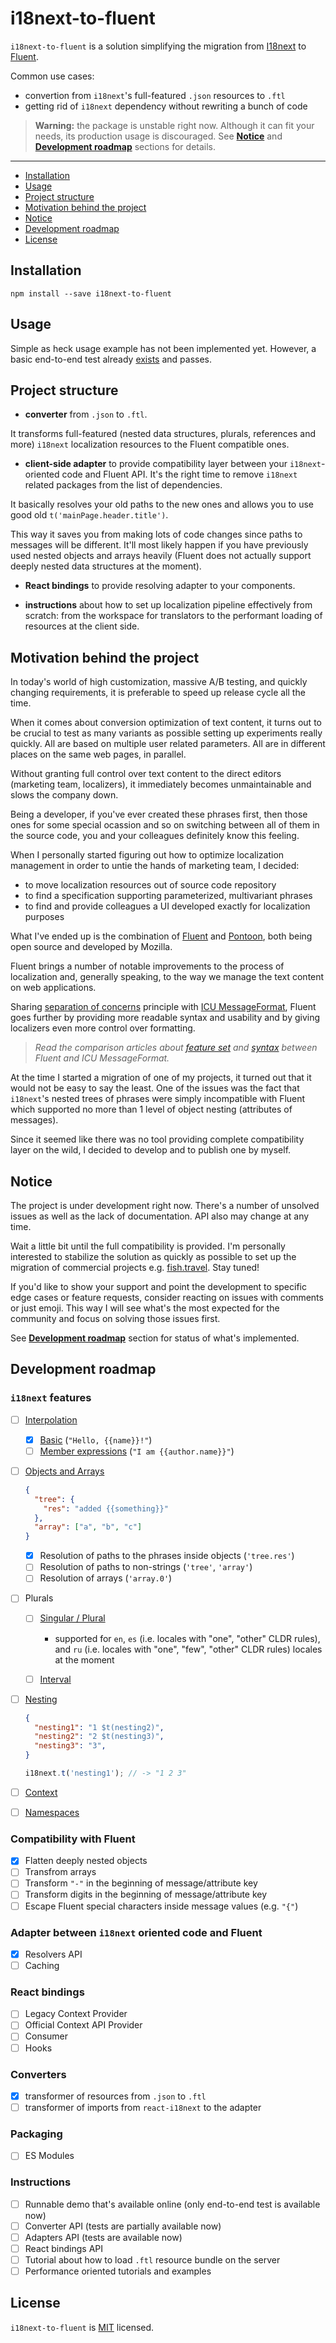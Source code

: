 # i18next-to-fluent

`i18next-to-fluent` is a solution simplifying the migration from [I18next](https://www.i18next.com) to [Fluent](http://projectfluent.org).

Common use cases:

- convertion from `i18next`'s full-featured `.json` resources to `.ftl`
- getting rid of `i18next` dependency without rewriting a bunch of code

> **Warning:** the package is unstable right now. Although it can fit your needs, its production usage is discouraged. See [**Notice**](#notice) and [**Development roadmap**](#development-roadmap) sections for details.

___

- [Installation](#installation)
- [Usage](#usage)
- [Project structure](#project-structure)
- [Motivation behind the project](#motivation-behind-the-project)
- [Notice](#notice)
- [Development roadmap](#development-roadmap)
- [License](#license)

## Installation

```
npm install --save i18next-to-fluent
```

## Usage

Simple as heck usage example has not been implemented yet. However, a basic end-to-end test already [exists](fixtures/e2e/__tests__/index.js) and passes.

## Project structure

- **converter** from `.json` to `.ftl`.

It transforms full-featured (nested data structures, plurals, references and more) `i18next` localization resources to the Fluent compatible ones.

- **client-side adapter** to provide compatibility layer between your `i18next`-oriented code and Fluent API. It's the right time to remove `i18next` related packages from the list of dependencies.

It basically resolves your old paths to the new ones and allows you to use good old `t('mainPage.header.title')`.

This way it saves you from making lots of code changes since paths to messages will be different. It'll most likely happen if you have previously used nested objects and arrays heavily (Fluent does not actually support deeply nested data structures at the moment).

- **React bindings** to provide resolving adapter to your components.

- **instructions** about how to set up localization pipeline effectively from scratch: from the workspace for translators to the performant loading of resources at the client side.

## Motivation behind the project

In today's world of high customization, massive A/B testing, and quickly changing requirements, it is preferable to speed up release cycle all the time.

When it comes about conversion optimization of text content, it turns out to be crucial to test as many variants as possible setting up experiments really quickly. All are based on multiple user related parameters. All are in different places on the same web pages, in parallel.

Without granting full control over text content to the direct editors (marketing team, localizers), it immediately becomes unmaintainable and slows the company down.

Being a developer, if you've ever created these phrases first, then those ones for some special ocassion and so on switching between all of them in the source code, you and your colleagues definitely know this feeling.

When I personally started figuring out how to optimize localization management in order to untie the hands of marketing team, I decided:

- to move localization resources out of source code repository
- to find a specification supporting parameterized, multivariant phrases
- to find and provide colleagues a UI developed exactly for localization purposes

What I've ended up is the combination of [Fluent](https://projectfluent.org/) and [Pontoon](https://pontoon.mozilla.org/), both being open source and developed by Mozilla.

Fluent brings a number of notable improvements to the process of localization and, generally speaking, to the way we manage the text content on web applications.

Sharing [separation of concerns](https://en.wikipedia.org/wiki/Separation_of_concerns) principle with [ICU MessageFormat](http://userguide.icu-project.org/formatparse/messages), Fluent goes further by providing more readable syntax and usability and by giving localizers even more control over formatting.

> _Read the comparison articles about [feature set](https://github.com/projectfluent/fluent/wiki/Fluent-and-ICU-MessageFormat) and [syntax](https://github.com/projectfluent/fluent/wiki/MessageFormat-vs-Fluent-Syntax) between Fluent and ICU MessageFormat._

At the time I started a migration of one of my projects, it turned out that it would not be easy to say the least. One of the issues was the fact that `i18next`'s nested trees of phrases were simply incompatible with Fluent which supported no more than 1 level of object nesting (attributes of messages).

Since it seemed like there was no tool providing complete compatibility layer on the wild, I decided to develop and to publish one by myself.

## Notice

The project is under development right now. There's a number of unsolved issues as well as the lack of documentation. API also may change at any time.

Wait a little bit until the full compatibility is provided. I'm personally interested to stabilize the solution as quickly as possible to set up the migration of commercial projects e.g. [fish.travel](https://fish.travel). Stay tuned!

If you'd like to show your support and point the development to specific edge cases or feature requests, consider reacting on issues with comments or just emoji. This way I will see what's the most expected for the community and focus on solving those issues first.

See [**Development roadmap**](#development-roadmap) section for status of what's implemented.

## Development roadmap

### `i18next` features

- [ ] [Interpolation](https://www.i18next.com/translation-function/interpolation)

  - [x] [Basic](https://www.i18next.com/translation-function/interpolation#basic) (`"Hello, {{name}}!"`)
  - [ ] [Member expressions](https://www.i18next.com/translation-function/interpolation#working-with-data-models) (`"I am {{author.name}}"`)

- [ ] [Objects and Arrays](https://www.i18next.com/translation-function/objects-and-arrays)

  ```json
  {
    "tree": {
      "res": "added {{something}}"
    },
    "array": ["a", "b", "c"]
  }
  ```

  - [x] Resolution of paths to the phrases inside objects (`'tree.res'`)
  - [ ] Resolution of paths to non-strings (`'tree'`, `'array'`)
  - [ ] Resolution of arrays (`'array.0'`)

- [ ] Plurals

  - [ ] [Singular / Plural](https://www.i18next.com/translation-function/plurals#singular-plural)

    - supported for `en`, `es` (i.e. locales with "one", "other" CLDR rules), and `ru` (i.e. locales with "one", "few", "other" CLDR rules) locales at the moment

  - [ ] [Interval](https://www.i18next.com/translation-function/plurals#interval-plurals)

- [ ] [Nesting](https://www.i18next.com/translation-function/nesting)

  ```json
  {
    "nesting1": "1 $t(nesting2)",
    "nesting2": "2 $t(nesting3)",
    "nesting3": "3",
  }
  ```

  ```js
  i18next.t('nesting1'); // -> "1 2 3"
  ```

- [ ] [Context](https://www.i18next.com/translation-function/context)
- [ ] [Namespaces](https://www.i18next.com/principles/namespaces)

### Compatibility with Fluent

- [x] Flatten deeply nested objects
- [ ] Transfrom arrays
- [ ] Transform `"-"` in the beginning of message/attribute key
- [ ] Transform digits in the beginning of message/attribute key
- [ ] Escape Fluent special characters inside message values (e.g. `"{"`)

### Adapter between `i18next` oriented code and Fluent

- [x] Resolvers API
- [ ] Caching

### React bindings

- [ ] Legacy Context Provider
- [ ] Official Context API Provider
- [ ] Consumer
- [ ] Hooks

### Converters

- [x] transformer of resources from `.json` to `.ftl`
- [ ] transformer of imports from `react-i18next` to the adapter

### Packaging

- [ ] ES Modules

### Instructions

- [ ] Runnable demo that's available online (only end-to-end test is available now)
- [ ] Converter API (tests are partially available now)
- [ ] Adapters API (tests are available now)
- [ ] React bindings API
- [ ] Tutorial about how to load `.ftl` resource bundle on the server
- [ ] Performance oriented tutorials and examples

## License

`i18next-to-fluent` is [MIT](./LICENSE.md) licensed.
